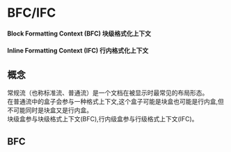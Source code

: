 # BFC/IFC

#### Block Formatting Context (BFC) 块级格式化上下文
#### Inline Formatting Context (IFC) 行内格式化上下文

## 概念

常规流（也称标准流、普通流）是一个文档在被显示时最常见的布局形态。<br>
在普通流中的盒子会参与一种格式上下文,这个盒子可能是块盒也可能是行内盒,但不可能同时是块盒又是行内盒。<br>
块级盒参与块级格式上下文(BFC),行内级盒参与行级格式上下文(IFC)。

## BFC
